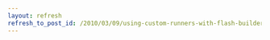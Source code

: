 ```yaml
---
layout: refresh
refresh_to_post_id: /2010/03/09/using-custom-runners-with-flash-builder-4s-built-in-flexunit4-support
---
```

